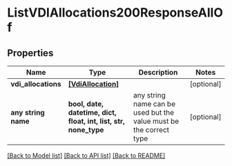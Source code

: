 # ListVDIAllocations200ResponseAllOf


## Properties
Name | Type | Description | Notes
------------ | ------------- | ------------- | -------------
**vdi_allocations** | [**[VdiAllocation]**](VdiAllocation.md) |  | [optional] 
**any string name** | **bool, date, datetime, dict, float, int, list, str, none_type** | any string name can be used but the value must be the correct type | [optional]

[[Back to Model list]](../README.md#documentation-for-models) [[Back to API list]](../README.md#documentation-for-api-endpoints) [[Back to README]](../README.md)


